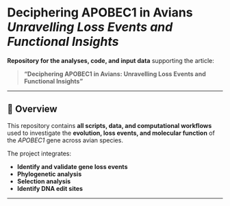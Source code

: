
# Deciphering **APOBEC1** in Avians *Unravelling Loss Events and Functional Insights*

**Repository for the analyses, code, and input data** supporting the article:

> **“Deciphering APOBEC1 in Avians: Unravelling Loss Events and Functional Insights”**

---

## 📘 Overview

This repository contains **all scripts, data, and computational workflows** used to investigate the **evolution, loss events, and molecular function** of the *APOBEC1* gene across avian species.

The project integrates:

*  **Identify and validate gene loss events**
*  **Phylogenetic analysis**
*  **Selection analysis**
*  **Identify DNA edit sites**

---

